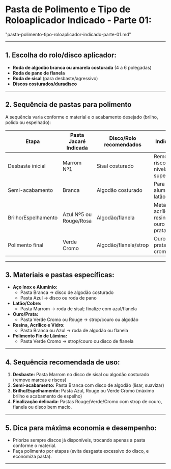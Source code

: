 # **Pasta de Polimento e Tipo de Roloaplicador Indicado - Parte 01:**
"pasta-polimento-tipo-roloaplicador-indicado-parte-01.md"

***
## **1. Escolha do rolo/disco aplicador:**
- **Roda de algodão branca ou amarela costurada** (4 a 6 polegadas)
- **Roda de pano de flanela**
- **Roda de sisal** (para desbaste/agressivo)
- **Discos costurados/duradisco** 


***
## **2. Sequência de pastas para polimento**
A sequência varia conforme o material e o acabamento desejado (brilho, polido ou espelhado):

| Etapa                 | Pasta Jacaré Indicada    | Disco/Rolo recomendados   | Indicação                              |
|-----------------------|-------------------------|--------------------------|----------------------------------------|
| Desbaste inicial      | Marrom Nº1              | Sisal costurado          | Remover riscos e nivelar superfície    |
| Semi-acabamento       | Branca                  | Algodão costurado        | Para inox, alumínio, latão/cobre       |
| Brilho/Espelhamento   | Azul Nº5 ou Rouge/Rosa  | Algodão/flanela          | Metal, acrílico, resina, ouro e prata  |
| Polimento final       | Verde Cromo             | Algodão/flanela/strop    | Ouro, prata, inox, cromados            |


***
## **3. Materiais e pastas específicas:**
- **Aço Inox e Alumínio:**  
  - Pasta Branca → disco de algodão costurado
  - Pasta Azul → disco ou roda de pano
- **Latão/Cobre:**  
  - Pasta Marrom → roda de sisal; finalize com azul/flanela
- **Ouro/Prata:**  
  - Pasta Verde Cromo ou Rouge → strop/couro ou algodão
- **Resina, Acrílico e Vidro:**  
  - Pasta Branca ou Azul → roda de algodão ou flanela
- **Polimento Fio de Lâmina:**  
  - Pasta Verde Cromo → strop/couro ou disco de flanela


***
## **4. Sequência recomendada de uso:**
1. **Desbaste:** Pasta Marrom no disco de sisal ou algodão costurado (remove marcas e riscos)  
2. **Semi-acabamento:** Pasta Branca com disco de algodão (lisar, suavizar)  
3. **Brilho/Espelhamento:** Pasta Azul, Rouge ou Verde Cromo (máximo brilho e acabamento de espelho)  
4. **Finalização delicada:** Pastas Rouge/Verde/Cromo com strop de couro, flanela ou disco bem macio.


***
## **5. Dica para máxima economia e desempenho:**  
- Priorize sempre discos já disponíveis, trocando apenas a pasta conforme o material.  
- Faça polimento por etapas (evita desgaste excessivo do disco, e economiza pasta).


***
